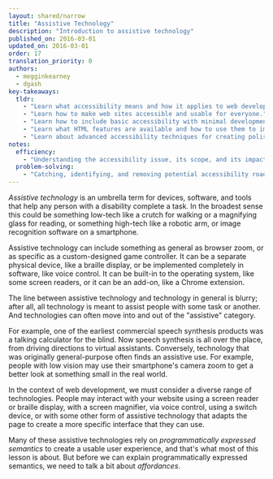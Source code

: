 ```yaml
---
layout: shared/narrow
title: "Assistive Technology"
description: "Introduction to assistive technology"
published_on: 2016-03-01
updated_on: 2016-03-01
order: 17
translation_priority: 0
authors:
  - megginkearney
  - dgash
key-takeaways:
  tldr: 
    - "Learn what accessibility means and how it applies to web development."
    - "Learn how to make web sites accessible and usable for everyone."
    - "Learn how to include basic accessibility with minimal development impace."
    - "Learn what HTML features are available and how to use them to improve accessibility."
    - "Learn about advanced accessibility techniques for creating polished accessibility experiences."
notes:
  efficiency:
    - "Understanding the accessibility issue, its scope, and its impact can make you a better web developer."
  problem-solving:
    - "Catching, identifying, and removing potential accessibility roadblocks before they happen can improve your development process and reduce maintenance requirements."
---
```


*Assistive technology* is an umbrella term for devices, software, and tools that help any person with a disability complete a task. In the broadest sense this could be something low-tech like a crutch for walking or a magnifying glass for reading, or something high-tech like a robotic arm, or image recognition software on a smartphone.

Assistive technology can include something as general as browser zoom, or as specific as a custom-designed game controller. It can be a separate physical device, like a braille display, or be implemented completely in software, like voice control. It can be built-in to the operating system, like some screen readers, or it can be an add-on, like a Chrome extension.

The line between assistive technology and technology in general is blurry; after all, all technology is meant to assist people with some task or another. And technologies can often move into and out of the "assistive" category.

For example, one of the earliest commercial speech synthesis products was a talking calculator for the blind. Now speech synthesis is all over the place, from driving directions to virtual assistants. Conversely, technology that was originally general-purpose often finds an assistive use. For example, people with low vision may use their smartphone's camera zoom to get a better look at something small in the real world.

In the context of web development, we must consider a diverse range of technologies. People may interact with your website using a screen reader or braille display, with a screen magnifier, via voice control, using a switch device, or with some other form of assistive technology that adapts the page to create a more specific interface that they can use.

Many of these assistive technologies rely on *programmatically expressed semantics* to create a usable user experience, and that's what most of this lesson is about. But before we can explain programmatically expressed semantics, we need to talk a bit about *affordances*.
